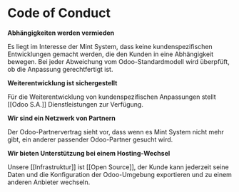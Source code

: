 # Code of Conduct


**Abhängigkeiten werden vermieden**

Es liegt im Interesse der Mint System, dass keine kundenspezifischen Entwicklungen gemacht werden, die den Kunden in eine Abhängigkeit bewegen. Bei jeder Abweichung vom Odoo-Standardmodell wird überpfüft, ob die Anpassung gerechtfertigt ist.

**Weiterentwicklung ist sichergestellt**

Für die Weiterentwicklung von kundenspezifischen Anpassungen stellt [[Odoo S.A.]] Dienstleistungen zur Verfügung.

**Wir sind ein Netzwerk von Partnern**

Der Odoo-Partnervertrag sieht vor, dass wenn es Mint System nicht mehr gibt, ein anderer passender Odoo-Partner gesucht wird.

**Wir bieten Unterstützung bei einem Hosting-Wechsel**

Unsere [[Infrastruktur]] ist [[Open Source]], der Kunde kann jederzeit seine Daten und die Konfiguration der Odoo-Umgebung exportieren und zu einem anderen Anbieter wechseln.